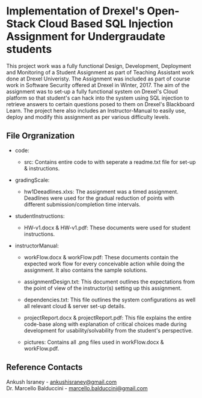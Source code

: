 # Implementation of Drexel's Open-Stack Cloud Based SQL Injection Assignment for Undergraudate students
This project work was a fully functional Design, Development, Deployment and Monitoring of a Student Assignment as part of Teaching Assistant work done at Drexel Univeristy. The Assignment was included as part of course work in Software Security offered at Drexel in Winter, 2017. The aim of the assignment was to set-up a fully functional system on Drexel's Cloud platform so that student's can hack into the system using SQL injection to retrieve answers to certain questions posed to them on Drexel's Blackboard Learn. The project here also includes an Instructor-Manual to easily use, deploy and modify this assignment as per various difficulty levels.

## File Orgranization

* code:
	* src: Contains entire code to with seperate a readme.txt file for set-up & instructions.

* gradingScale:
	* hw1Deeadlines.xlxs: The assignment was a timed assignment. Deadlines were used for the gradual reduction of points with different submission/completion time intervals.

* studentInstructions:
	* HW-v1.docx & HW-v1.pdf: These documents were used for student instructions.

* instructorManual:
	* workFlow.docx & workFlow.pdf: These documents contain	the expected work flow for every conceivable action while doing the assignment. It also contains the sample solutions.
	
	* assignmentDesign.txt: This document outlines the expectations from the point of view of the instructor(s) setting up this     assignment.

	* dependencies.txt: This file outlines the system configurations as well all relevant cloud & server set-up details.

	* projectReport.docx & projectReport.pdf: This file explains the entire code-base along with explanation of critical choices made during development for usability/solvability from the student's perspective. 

	* pictures: Contains all .png files used in workFlow.docx & workFlow.pdf.

## Reference Contacts

Ankush Israney - ankushisraney@gmail.com </br>
Dr. Marcello Balduccini - marcello.balduccini@gmail.com

		



